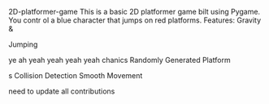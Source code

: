     


 2D-platformer-game
This is a basic 2D platformer game 
bilt using Pygame. You contr
ol a blue 
character that jumps on red platforms.
Features: Gravity &amp;



Jumping






ye ah yeah yeah yeah yeah
chanics Randomly Generated Platform


s Collision Detection  Smooth Movement





need  to update all contributions 



 